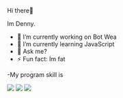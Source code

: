 Hi there👋

Im Denny.

- 🔭 I’m currently working on Bot Wea
- 🌱 I’m currently learning JavaScript
- 💬 Ask me? 
- ⚡ Fun fact: Im fat

-My program skill is 

<img src="https://img.shields.io/badge/JavaScript-F7DF1E?style=for-the-badge&logo=javascript&logoColor=black"/> <img src="https://img.shields.io/badge/Python-3776AB?style=for-the-badge&logo=python&logoColor=white"/> <img src="https://img.shields.io/badge/Node.js-43853D?style=for-the-badge&logo=node.js&logoColor=white"/>
